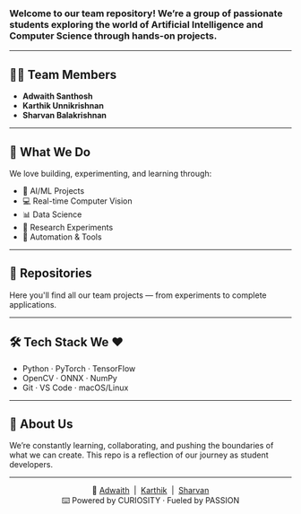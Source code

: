 ### Welcome to our team repository! We’re a group of passionate students exploring the world of **Artificial Intelligence** and **Computer Science** through hands-on projects.

---

## 👨‍💻 Team Members

- **Adwaith Santhosh**
- **Karthik Unnikrishnan**
- **Sharvan Balakrishnan**

---

## 🚀 What We Do

We love building, experimenting, and learning through:

- 🧠 AI/ML Projects  
- 💻 Real-time Computer Vision  
- 📊 Data Science  
- 🧪 Research Experiments  
- 🤖 Automation & Tools

---

## 📂 Repositories

Here you'll find all our team projects — from experiments to complete applications.

---

## 🛠️ Tech Stack We ❤️

- Python · PyTorch · TensorFlow  
- OpenCV · ONNX · NumPy  
- Git · VS Code · macOS/Linux

---

## 🌱 About Us

We’re constantly learning, collaborating, and pushing the boundaries of what we can create. This repo is a reflection of our journey as student developers.

---
<p align="center">
  🔗 <a href="https://tinyurl.com/adwaith-ln">Adwaith</a> &nbsp;|&nbsp;
  <a href="https://tinyurl.com/karthik-ln">Karthik</a> &nbsp;|&nbsp;
  <a href="https://tinyurl.com/shravan-ln">Sharvan</a><br>
  ⌨️ Powered by CURIOSITY · Fueled by PASSION
</p>

